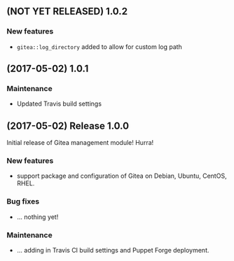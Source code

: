 ## (NOT YET RELEASED) 1.0.2

### New features

*   `gitea::log_directory` added to allow for custom log path

## (2017-05-02) 1.0.1

### Maintenance

*   Updated Travis build settings

## (2017-05-02) Release 1.0.0

Initial release of Gitea management module! Hurra!

### New features

*   support package and configuration of Gitea on Debian, Ubuntu, CentOS,
    RHEL.

### Bug fixes

*   ... nothing yet!

### Maintenance

*   ... adding in Travis CI build settings and Puppet Forge deployment.
